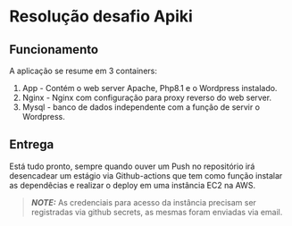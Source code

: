 # Resolução desafio Apiki

## Funcionamento

A aplicação se resume em 3 containers:

1. App - Contém o web server Apache, Php8.1 e o Wordpress instalado.
2. Nginx - Nginx com configuração para proxy reverso do web server.
3. Mysql - banco de dados independente com a função de servir o Wordpress.

## Entrega

Está tudo pronto, sempre quando ouver um Push no repositório irá desencadear um estágio via Github-actions que tem como função instalar as dependêcias e realizar o deploy em uma instância EC2 na AWS.


> **_NOTE:_**  As credenciais para acesso da instância precisam ser registradas via github secrets, as mesmas foram enviadas via email.
